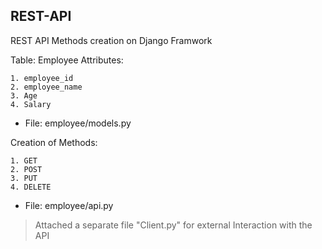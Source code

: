## REST-API
REST API Methods creation on Django Framwork

Table: Employee
Attributes:
```
1. employee_id
2. employee_name
3. Age
4. Salary
```
- File: employee/models.py


Creation of Methods:
```
1. GET
2. POST
3. PUT
4. DELETE
```
- File: employee/api.py

> Attached a separate file "Client.py" for external Interaction with the API
